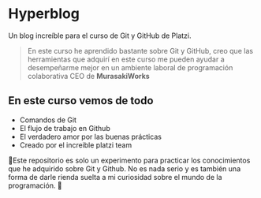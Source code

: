 # Hyperblog
Un blog increíble para el curso de Git y GitHub de Platzi.

> En este curso he aprendido bastante sobre Git y GitHub, creo que las herramientas que adquirí en este curso me pueden ayudar a desempeñarme mejor en un ambiente laboral de programación colaborativa
> CEO de **MurasakiWorks**


## En este curso vemos de todo
* Comandos de Git
* El flujo de trabajo en Github
* El verdadero amor por las buenas prácticas
* Creado por el increible platzi team

💜Este repositorio es solo un experimento para practicar los conocimientos que he adquirido sobre Git y Github. No es nada serio y es también una forma de darle rienda suelta a mi curiosidad sobre el mundo de la programación. 💜
